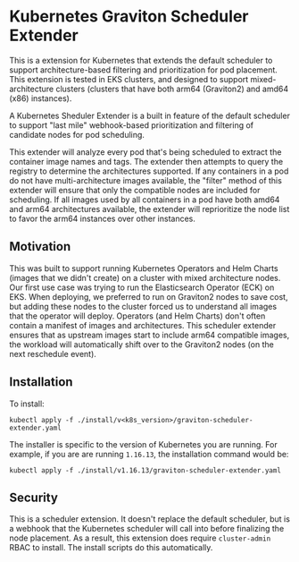 # Kubernetes Graviton Scheduler Extender

This is a extension for Kubernetes that extends the default scheduler to support architecture-based filtering and prioritization for pod placement.
This extension is tested in EKS clusters, and designed to support mixed-architecture clusters (clusters that have both arm64 (Graviton2) and amd64 (x86) instances).

A Kubernetes Sheduler Extender is a built in feature of the default scheduler to support "last mile" webhook-based prioritization and filtering of candidate nodes for pod scheduling.

This extender will analyze every pod that's being scheduled to extract the container image names and tags. 
The extender then attempts to query the registry to determine the architectures supported.
If any containers in a pod do not have multi-architecture images available, the "filter" method of this extender will ensure that only the compatible nodes are included for scheduling.
If all images used by all containers in a pod have both amd64 and arm64 architectures available, the extender will reprioritize the node list to favor the arm64 instances over other instances.

## Motivation

This was built to support running Kubernetes Operators and Helm Charts (images that we didn't create) on a cluster with mixed architecture nodes. 
Our first use case was trying to run the Elasticsearch Operator (ECK) on EKS.
When deploying, we preferred to run on Graviton2 nodes to save cost, but adding these nodes to the cluster forced us to understand all images that the operator will deploy.
Operators (and Helm Charts) don't often contain a manifest of images and architectures.
This scheduler extender ensures that as upstream images start to include arm64 compatible images, the workload will automatically shift over to the Graviton2 nodes (on the next reschedule event).

## Installation

To install:

```shell
kubectl apply -f ./install/v<k8s_version>/graviton-scheduler-extender.yaml
```

The installer is specific to the version of Kubernetes you are running. 
For example, if you are are running `1.16.13`, the installation command would be:

```shell
kubectl apply -f ./install/v1.16.13/graviton-scheduler-extender.yaml
```

## Security

This is a scheduler extension.
It doesn't replace the default scheduler, but is a webhook that the Kubernetes scheduler will call into before finalizing the node placement.
As a result, this extension does require `cluster-admin` RBAC to install. 
The install scripts do this automatically.